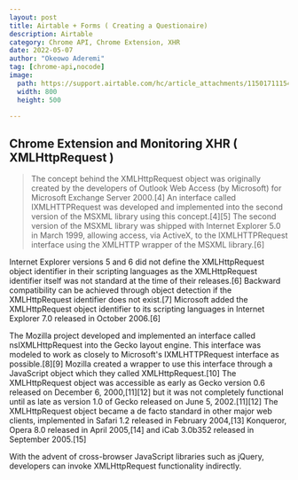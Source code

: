 ```yaml
---
layout: post
title: Airtable + Forms ( Creating a Questionaire)
description: Airtable
category: Chrome API, Chrome Extension, XHR
date: 2022-05-07
author: "Okeowo Aderemi"
tag: [chrome-api,nocode]
image:
  path: https://support.airtable.com/hc/article_attachments/115017111548/Screen_Shot_2017-07-11_at_1.14.21_PM.png
  width: 800
  height: 500

---
```



## Chrome Extension and Monitoring XHR ( XMLHttpRequest )

> The concept behind the XMLHttpRequest object was originally created by the developers of Outlook Web Access (by Microsoft) for Microsoft Exchange Server 2000.[4] An interface called IXMLHTTPRequest was developed and implemented into the second version of the MSXML library using this concept.[4][5] The second version of the MSXML library was shipped with Internet Explorer 5.0 in March 1999, allowing access, via ActiveX, to the IXMLHTTPRequest interface using the XMLHTTP wrapper of the MSXML library.[6]

Internet Explorer versions 5 and 6 did not define the XMLHttpRequest object identifier in their scripting languages as the XMLHttpRequest identifier itself was not standard at the time of their releases.[6] Backward compatibility can be achieved through object detection if the XMLHttpRequest identifier does not exist.[7] Microsoft added the XMLHttpRequest object identifier to its scripting languages in Internet Explorer 7.0 released in October 2006.[6]

The Mozilla project developed and implemented an interface called nsIXMLHttpRequest into the Gecko layout engine. This interface was modeled to work as closely to Microsoft's IXMLHTTPRequest interface as possible.[8][9] Mozilla created a wrapper to use this interface through a JavaScript object which they called XMLHttpRequest.[10] The XMLHttpRequest object was accessible as early as Gecko version 0.6 released on December 6, 2000,[11][12] but it was not completely functional until as late as version 1.0 of Gecko released on June 5, 2002.[11][12] The XMLHttpRequest object became a de facto standard in other major web clients, implemented in Safari 1.2 released in February 2004,[13] Konqueror, Opera 8.0 released in April 2005,[14] and iCab 3.0b352 released in September 2005.[15]

With the advent of cross-browser JavaScript libraries such as jQuery, developers can invoke XMLHttpRequest functionality indirectly.









